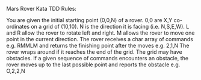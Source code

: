 Mars Rover Kata TDD
Rules:

You are given the initial starting point (0,0,N) of a rover.
0,0 are X,Y co-ordinates on a grid of (10,10).
N is the direction it is facing (i.e. N,S,E,W).
L and R allow the rover to rotate left and right.
M allows the rover to move one point in the current direction.
The rover receives a char array of commands e.g. RMMLM and returns the finishing point after the moves e.g. 2,1,N
The rover wraps around if it reaches the end of the grid.
The grid may have obstacles. If a given sequence of commands encounters an obstacle, the rover moves up to the last possible point and reports the obstacle e.g. O,2,2,N